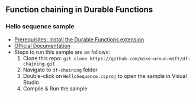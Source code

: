## Function chaining in Durable Functions
### Hello sequence sample

- [Prerequisites: Install the Durable Functions extension](https://docs.microsoft.com/en-us/azure/azure-functions/durable-functions-install)
- [Official Documentation](https://docs.microsoft.com/azure/azure-functions/durable-functions-sequence)
- Steps to run this sample are as follows:
  1. Clone this repo: `git clone https://github.com/mike-urnun-msft/df-chaining.git`
  2. Navigate to `df-chaining` folder
  3. Double-click on `HelloSequence.csproj` to open the sample in Visual Studio
  4. Compile & Run the sample